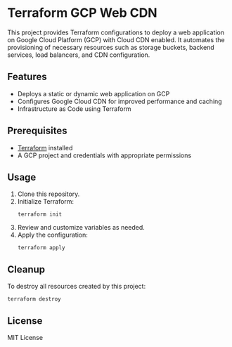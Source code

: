 # Terraform GCP Web CDN

This project provides Terraform configurations to deploy a web application on Google Cloud Platform (GCP) with Cloud CDN enabled. It automates the provisioning of necessary resources such as storage buckets, backend services, load balancers, and CDN configuration.

## Features

- Deploys a static or dynamic web application on GCP
- Configures Google Cloud CDN for improved performance and caching
- Infrastructure as Code using Terraform

## Prerequisites

- [Terraform](https://www.terraform.io/downloads.html) installed
- A GCP project and credentials with appropriate permissions

## Usage

1. Clone this repository.
2. Initialize Terraform:
   ```
   terraform init
   ```
3. Review and customize variables as needed.
4. Apply the configuration:
   ```
   terraform apply
   ```

## Cleanup

To destroy all resources created by this project:

```
terraform destroy
```

## License

MIT License
